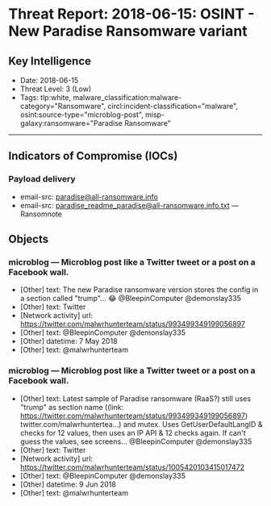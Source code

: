 # Threat Report: 2018-06-15: OSINT - New Paradise Ransomware variant


## Key Intelligence
* Date: 2018-06-15
* Threat Level: 3 (Low)
* Tags: tlp:white, malware_classification:malware-category="Ransomware", circl:incident-classification="malware", osint:source-type="microblog-post", misp-galaxy:ransomware="Paradise Ransomware"

---

## Indicators of Compromise (IOCs)
### Payload delivery
* email-src: paradise@all-ransomware.info
* email-src: paradise_readme_paradise@all-ransomware.info.txt — Ransomnote

## Objects
### microblog — Microblog post like a Twitter tweet or a post on a Facebook wall.
* [Other] text: The new Paradise ransomware version stores the config in a section called "trump"...
😂
@BleepinComputer @demonslay335
* [Other] text: Twitter
* [Network activity] url: https://twitter.com/malwrhunterteam/status/993499349199056897
* [Other] text: @BleepinComputer @demonslay335
* [Other] datetime: 7 May 2018
* [Other] text: @malwrhunterteam

### microblog — Microblog post like a Twitter tweet or a post on a Facebook wall.
* [Other] text: Latest sample of Paradise ransomware (RaaS?) still uses "trump" as section name ((link: https://twitter.com/malwrhunterteam/status/993499349199056897) twitter.com/malwrhuntertea…) and mutex.
Uses GetUserDefaultLangID & checks for 12 values, then uses an IP API & 12 checks again. 
If can't guess the values, see screens...
@BleepinComputer @demonslay335
* [Other] text: Twitter
* [Network activity] url: https://twitter.com/malwrhunterteam/status/1005420103415017472
* [Other] text: @BleepinComputer @demonslay335
* [Other] datetime: 9 Jun 2018
* [Other] text: @malwrhunterteam
